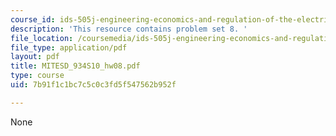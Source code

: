 ```yaml
---
course_id: ids-505j-engineering-economics-and-regulation-of-the-electric-power-sector-spring-2010
description: 'This resource contains problem set 8. '
file_location: /coursemedia/ids-505j-engineering-economics-and-regulation-of-the-electric-power-sector-spring-2010/7b91f1c1bc7c5c0c3fd5f547562b952f_MITESD_934S10_hw08.pdf
file_type: application/pdf
layout: pdf
title: MITESD_934S10_hw08.pdf
type: course
uid: 7b91f1c1bc7c5c0c3fd5f547562b952f

---
```

None
